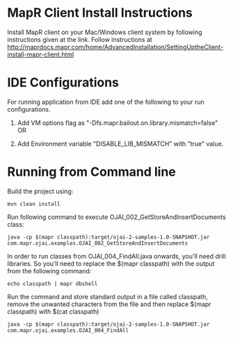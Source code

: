 MapR Client Install Instructions
================================
Install MapR client on your Mac/Windows client system by following instructions given at the link.
Follow instructions at http://maprdocs.mapr.com/home/AdvancedInstallation/SettingUptheClient-install-mapr-client.html

IDE Configurations
===================
For running application from IDE add one of the following to your run configurations.

1. Add VM options flag as "-Dfs.mapr.bailout.on.library.mismatch=false" OR

2. Add Environment variable "DISABLE_LIB_MISMATCH" with "true" value.

Running from Command line
===========

Build the project using:

    mvn clean install

Run following command to execute OJAI_002_GetStoreAndInsertDocuments class:

    java -cp $(mapr classpath):target/ojai-2-samples-1.0-SNAPSHOT.jar com.mapr.ojai.examples.OJAI_002_GetStoreAndInsertDocuments


In order to run classes from OJAI_004_FindAll.java onwards, you'll need drill libraries. So you’ll need to replace the $(mapr classpath) with the output from the following command:

    echo classpath | mapr dbshell

Run the command and store standard output in a file called classpath, remove the unwanted characters from the file and then replace $(mapr classpath) with $(cat classpath)

    java -cp $(mapr classpath):target/ojai-2-samples-1.0-SNAPSHOT.jar com.mapr.ojai.examples.OJAI_004_FindAll
